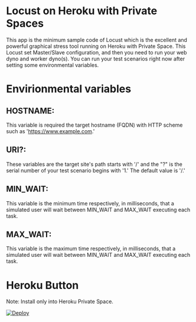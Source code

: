 # Locust on Heroku with Private Spaces

This app is the minimum sample code of Locust which is the excellent and powerful graphical stress tool running on Heroku with Private Space. This Locust set Master/Slave configuration, and then you need to run your web dyno and worker dyno(s).
You can run your test scenarios right now after setting some environmental variables.

# Envirionmental variables

## HOSTNAME:
This variable is required the target hostname (FQDN) with HTTP scheme such as 'https://www.example.com.'

## URI?:
These variables are the target site's path starts with '/' and the "?" is the serial number of your test scenario begins with '1.' The default value is '/.'

## MIN_WAIT:
This variable is the minimum time respectively, in milliseconds, that a simulated user will wait between MIN_WAIT and MAX_WAIT executing each task.

## MAX_WAIT:
This variable is the maximum time respectively, in milliseconds, that a simulated user will wait between MIN_WAIT and MAX_WAIT executing each task.

# Heroku Button

Note: Install only into Heroku Private Space.

[![Deploy](https://www.herokucdn.com/deploy/button.svg)](https://heroku.com/deploy)